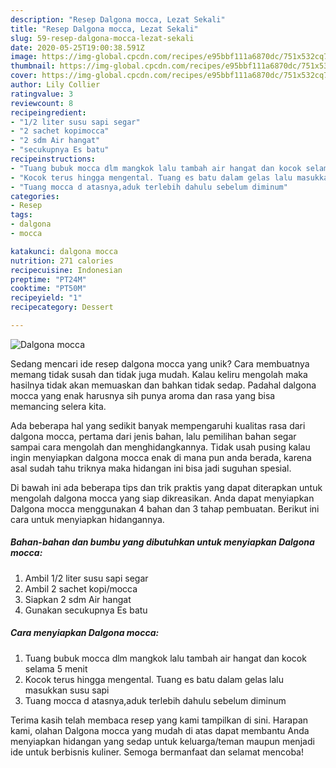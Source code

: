 ```yaml
---
description: "Resep Dalgona mocca, Lezat Sekali"
title: "Resep Dalgona mocca, Lezat Sekali"
slug: 59-resep-dalgona-mocca-lezat-sekali
date: 2020-05-25T19:00:38.591Z
image: https://img-global.cpcdn.com/recipes/e95bbf111a6870dc/751x532cq70/dalgona-mocca-foto-resep-utama.jpg
thumbnail: https://img-global.cpcdn.com/recipes/e95bbf111a6870dc/751x532cq70/dalgona-mocca-foto-resep-utama.jpg
cover: https://img-global.cpcdn.com/recipes/e95bbf111a6870dc/751x532cq70/dalgona-mocca-foto-resep-utama.jpg
author: Lily Collier
ratingvalue: 3
reviewcount: 8
recipeingredient:
- "1/2 liter susu sapi segar"
- "2 sachet kopimocca"
- "2 sdm Air hangat"
- "secukupnya Es batu"
recipeinstructions:
- "Tuang bubuk mocca dlm mangkok lalu tambah air hangat dan kocok selama 5 menit"
- "Kocok terus hingga mengental. Tuang es batu dalam gelas lalu masukkan susu sapi"
- "Tuang mocca d atasnya,aduk terlebih dahulu sebelum diminum"
categories:
- Resep
tags:
- dalgona
- mocca

katakunci: dalgona mocca 
nutrition: 271 calories
recipecuisine: Indonesian
preptime: "PT24M"
cooktime: "PT50M"
recipeyield: "1"
recipecategory: Dessert

---
```



![Dalgona mocca](https://img-global.cpcdn.com/recipes/e95bbf111a6870dc/751x532cq70/dalgona-mocca-foto-resep-utama.jpg)

Sedang mencari ide resep dalgona mocca yang unik? Cara membuatnya memang tidak susah dan tidak juga mudah. Kalau keliru mengolah maka hasilnya tidak akan memuaskan dan bahkan tidak sedap. Padahal dalgona mocca yang enak harusnya sih punya aroma dan rasa yang bisa memancing selera kita.



Ada beberapa hal yang sedikit banyak mempengaruhi kualitas rasa dari dalgona mocca, pertama dari jenis bahan, lalu pemilihan bahan segar sampai cara mengolah dan menghidangkannya. Tidak usah pusing kalau ingin menyiapkan dalgona mocca enak di mana pun anda berada, karena asal sudah tahu triknya maka hidangan ini bisa jadi suguhan spesial.


Di bawah ini ada beberapa tips dan trik praktis yang dapat diterapkan untuk mengolah dalgona mocca yang siap dikreasikan. Anda dapat menyiapkan Dalgona mocca menggunakan 4 bahan dan 3 tahap pembuatan. Berikut ini cara untuk menyiapkan hidangannya.

<!--inarticleads1-->

##### Bahan-bahan dan bumbu yang dibutuhkan untuk menyiapkan Dalgona mocca:

1. Ambil 1/2 liter susu sapi segar
1. Ambil 2 sachet kopi/mocca
1. Siapkan 2 sdm Air hangat
1. Gunakan secukupnya Es batu




<!--inarticleads2-->

##### Cara menyiapkan Dalgona mocca:

1. Tuang bubuk mocca dlm mangkok lalu tambah air hangat dan kocok selama 5 menit
1. Kocok terus hingga mengental. Tuang es batu dalam gelas lalu masukkan susu sapi
1. Tuang mocca d atasnya,aduk terlebih dahulu sebelum diminum




Terima kasih telah membaca resep yang kami tampilkan di sini. Harapan kami, olahan Dalgona mocca yang mudah di atas dapat membantu Anda menyiapkan hidangan yang sedap untuk keluarga/teman maupun menjadi ide untuk berbisnis kuliner. Semoga bermanfaat dan selamat mencoba!
